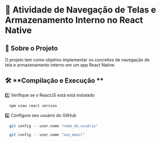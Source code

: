 # 📖 **Atividade de Navegação de Telas e Armazenamento Interno no React Native**

## 📌 **Sobre o Projeto**
O projeto tem como objetivo implementar os conceitos de navegação de tela e armazenamento interno em um app React Native.

## 🛠 **Compilação e Execução **
1️⃣ Verifique se o ReactJS está está instalado
 ```bash
   npm view react version 
  ```

2️⃣ Configure seu usuário do GitHub
 ```bash
   git config -- user.name "nome_de_usuário"
  ```

 ```bash
   git config -- user.name "seu_email"
  ```
